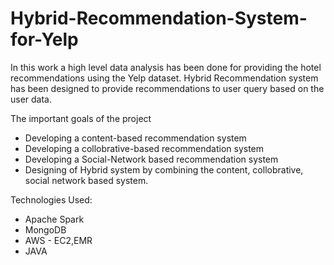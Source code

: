 # Hybrid-Recommendation-System-for-Yelp

In this work a high level data analysis has been done for providing the hotel recommendations using the Yelp dataset. Hybrid Recommendation system has been designed to provide recommendations to user query based on the user data. 

The important goals of the project

* Developing a content-based recommendation system
* Developing a collobrative-based recommendation system
* Developing a Social-Network based recommendation system
* Designing of Hybrid system by combining the content, collobrative, social network based system.

Technologies Used:

* Apache Spark
* MongoDB
* AWS - EC2,EMR
* JAVA

